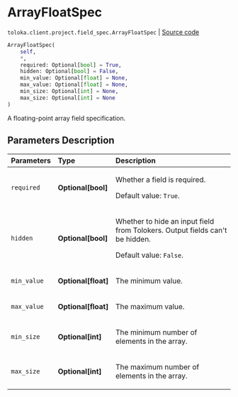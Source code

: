 # ArrayFloatSpec
`toloka.client.project.field_spec.ArrayFloatSpec` | [Source code](https://github.com/Toloka/toloka-kit/blob/v1.2.2/src/client/project/field_spec.py#L179)

```python
ArrayFloatSpec(
    self,
    *,
    required: Optional[bool] = True,
    hidden: Optional[bool] = False,
    min_value: Optional[float] = None,
    max_value: Optional[float] = None,
    min_size: Optional[int] = None,
    max_size: Optional[int] = None
)
```

A floating-point array field specification.

## Parameters Description

| Parameters | Type | Description |
| :----------| :----| :-----------|
`required`|**Optional\[bool\]**|<p>Whether a field is required. </p><p>Default value: `True`.</p>
`hidden`|**Optional\[bool\]**|<p>Whether to hide an input field from Tolokers. Output fields can&#x27;t be hidden. </p><p>Default value: `False`.</p>
`min_value`|**Optional\[float\]**|<p>The minimum value.</p>
`max_value`|**Optional\[float\]**|<p>The maximum value.</p>
`min_size`|**Optional\[int\]**|<p>The minimum number of elements in the array.</p>
`max_size`|**Optional\[int\]**|<p>The maximum number of elements in the array.</p>
